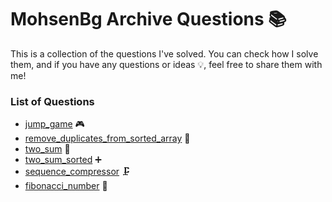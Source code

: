 # MohsenBg Archive Questions 📚
This is a collection of the questions I've solved. You can check how I solve them, and if you have any questions or ideas 💡, feel free to share them with me! 


### List of Questions  
* [jump_game](./jump_game/README.md) 🎮  
* [remove_duplicates_from_sorted_array](./remove_duplicates_from_sorted_array/README.md) 🔄  
* [two_sum](./two_sum/README.md) 🧮  
* [two_sum_sorted](./two_sum_sorted/README.md) ➕  
* [sequence_compressor](./sequence_compressor/README.md) 🗜️  
* [fibonacci_number](./fibonacci_number/README.md) 🧵  
